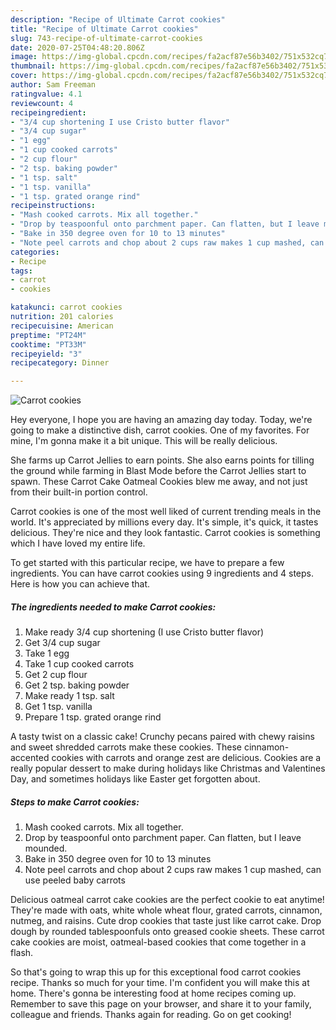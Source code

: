 ```yaml
---
description: "Recipe of Ultimate Carrot cookies"
title: "Recipe of Ultimate Carrot cookies"
slug: 743-recipe-of-ultimate-carrot-cookies
date: 2020-07-25T04:48:20.806Z
image: https://img-global.cpcdn.com/recipes/fa2acf87e56b3402/751x532cq70/carrot-cookies-recipe-main-photo.jpg
thumbnail: https://img-global.cpcdn.com/recipes/fa2acf87e56b3402/751x532cq70/carrot-cookies-recipe-main-photo.jpg
cover: https://img-global.cpcdn.com/recipes/fa2acf87e56b3402/751x532cq70/carrot-cookies-recipe-main-photo.jpg
author: Sam Freeman
ratingvalue: 4.1
reviewcount: 4
recipeingredient:
- "3/4 cup shortening I use Cristo butter flavor"
- "3/4 cup sugar"
- "1 egg"
- "1 cup cooked carrots"
- "2 cup flour"
- "2 tsp. baking powder"
- "1 tsp. salt"
- "1 tsp. vanilla"
- "1 tsp. grated orange rind"
recipeinstructions:
- "Mash cooked carrots. Mix all together."
- "Drop by teaspoonful onto parchment paper. Can flatten, but I leave mounded."
- "Bake in 350 degree oven for 10 to 13 minutes"
- "Note peel carrots and chop about 2 cups raw makes 1 cup mashed, can use peeled baby carrots"
categories:
- Recipe
tags:
- carrot
- cookies

katakunci: carrot cookies 
nutrition: 201 calories
recipecuisine: American
preptime: "PT24M"
cooktime: "PT33M"
recipeyield: "3"
recipecategory: Dinner

---
```



![Carrot cookies](https://img-global.cpcdn.com/recipes/fa2acf87e56b3402/751x532cq70/carrot-cookies-recipe-main-photo.jpg)

Hey everyone, I hope you are having an amazing day today. Today, we're going to make a distinctive dish, carrot cookies. One of my favorites. For mine, I'm gonna make it a bit unique. This will be really delicious.

She farms up Carrot Jellies to earn points. She also earns points for tilling the ground while farming in Blast Mode before the Carrot Jellies start to spawn. These Carrot Cake Oatmeal Cookies blew me away, and not just from their built-in portion control.

Carrot cookies is one of the most well liked of current trending meals in the world. It's appreciated by millions every day. It's simple, it's quick, it tastes delicious. They're nice and they look fantastic. Carrot cookies is something which I have loved my entire life.


To get started with this particular recipe, we have to prepare a few ingredients. You can have carrot cookies using 9 ingredients and 4 steps. Here is how you can achieve that.

<!--inarticleads1-->

##### The ingredients needed to make Carrot cookies:

1. Make ready 3/4 cup shortening (I use Cristo butter flavor)
1. Get 3/4 cup sugar
1. Take 1 egg
1. Take 1 cup cooked carrots
1. Get 2 cup flour
1. Get 2 tsp. baking powder
1. Make ready 1 tsp. salt
1. Get 1 tsp. vanilla
1. Prepare 1 tsp. grated orange rind


A tasty twist on a classic cake! Crunchy pecans paired with chewy raisins and sweet shredded carrots make these cookies. These cinnamon-accented cookies with carrots and orange zest are delicious. Cookies are a really popular dessert to make during holidays like Christmas and Valentines Day, and sometimes holidays like Easter get forgotten about. 

<!--inarticleads2-->

##### Steps to make Carrot cookies:

1. Mash cooked carrots. Mix all together.
1. Drop by teaspoonful onto parchment paper. Can flatten, but I leave mounded.
1. Bake in 350 degree oven for 10 to 13 minutes
1. Note peel carrots and chop about 2 cups raw makes 1 cup mashed, can use peeled baby carrots


Delicious oatmeal carrot cake cookies are the perfect cookie to eat anytime! They&#39;re made with oats, white whole wheat flour, grated carrots, cinnamon, nutmeg, and raisins. Cute drop cookies that taste just like carrot cake. Drop dough by rounded tablespoonfuls onto greased cookie sheets. These carrot cake cookies are moist, oatmeal-based cookies that come together in a flash. 

So that's going to wrap this up for this exceptional food carrot cookies recipe. Thanks so much for your time. I'm confident you will make this at home. There's gonna be interesting food at home recipes coming up. Remember to save this page on your browser, and share it to your family, colleague and friends. Thanks again for reading. Go on get cooking!
